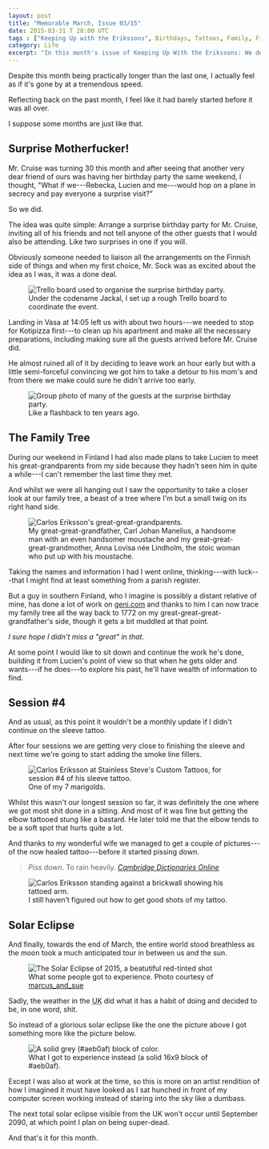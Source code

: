 ```yaml
---
layout: post
title: "Memorable March, Issue 03/15"
date: 2015-03-31 T 20:00 UTC
tags : ["Keeping Up with the Erikssons", Birthdays, Tattoos, Family, Finland, Travel]
category: Life
excerpt: "In this month's issue of Keeping Up With the Erikssons: We decide to surprise some of our friends and family by taking an impromptu flight to Finland, explore the family tree, experience a disappointing solar eclipse and I, of course, continue my tattoo."
---
```

Despite this month being practically longer than the last one, I actually feel as if it's gone by at a tremendous speed.

Reflecting back on the past month, I feel like it had barely started before it was all over.

I suppose some months are just like that.

## Surprise Motherfucker!

Mr. Cruise was turning 30 this month and after seeing that another very dear friend of ours was having her birthday party the same weekend, I thought, "What if we---Rebecka, Lucien and me---would hop on a plane in secrecy and pay everyone a surprise visit?"

So we did.

The idea was quite simple: Arrange a surprise birthday party for Mr. Cruise, inviting all of his friends and not tell anyone of the other guests that I would also be attending. Like two surprises in one if you will.

Obviously someone needed to liaison all the arrangements on the Finnish side of things and when my first choice, Mr. Sock was as excited about the idea as I was, it was a done deal.

<figure>
	<img class="js-lazy-load" data-original="/assets/posts/2015/march/memorable-march-issue-03-15/organising-a-surprise-birthday-party-with-trello.jpg" alt="Trello board used to organise the surprise birthday party.">
	<figcaption>Under the codename Jackal, I set up a rough Trello board to coordinate the event.</figcaption>
</figure> 

Landing in <span lang="sv">Vasa</span> at 14:05 left us with about two hours---we needed to stop for Kotipizza first---to clean up his apartment and make all the necessary preparations, including making sure all the guests arrived before Mr. Cruise did.

He almost ruined all of it by deciding to leave work an hour early but with a little semi-forceful convincing we got him to take a detour to his mom's and from there we make could sure he didn't arrive too early.

<figure>
	<img class="js-lazy-load" data-original="/assets/posts/2015/march/memorable-march-issue-03-15/the-surprise-birthday-party.jpg" alt="Group photo of many of the guests at the surprise birthday party.">
	<figcaption>Like a flashback to ten years ago.</figcaption>
</figure>

## The Family Tree

During our weekend in Finland I had also made plans to take Lucien to meet his great-grandparents from my side because they hadn't seen him in quite a while---I can't remember the last time they met.

And whilst we were all hanging out I saw the opportunity to take a closer look at our family tree, a beast of a tree where I'm but a small twig on its right hand side.

<figure>
	<img class="js-lazy-load" data-original="/assets/posts/2015/march/memorable-march-issue-03-15/carlos-erikssons-great-great-grandparents.jpg" alt="Carlos Eriksson's great-great-grandparents.">
	<figcaption>My great-great-grandfather, Carl Johan Manelius, a handsome man with an even handsomer moustache and my great-great-great-grandmother, Anna Lovisa née Lindholm, the stoic woman who put up with his moustache.</figcaption>
</figure>

Taking the names and information I had I went online, thinking---with luck---that I might find at least something from a parish register.

But a guy in southern Finland, who I imagine is possibly a distant relative of mine, has done a lot of work on [geni.com][geni] and thanks to him I can now trace my family tree all the way back to 1772 on my great-great-great-grandfather's side, though it gets a bit muddled at that point.

*I sure hope I didn't miss a "great" in that.*

At some point I would like to sit down and continue the work he's done, building it from Lucien's point of view so that when he gets older and wants---if he does---to explore his past, he'll have wealth of information to find.

## Session \#4

And as usual, as this point it wouldn't be a monthly update if I didn't continue on the sleeve tattoo.

After four sessions we are getting very close to finishing the sleeve and next time we're going to start adding the smoke line fillers.

<figure>
	<img class="js-lazy-load" data-original="/assets/posts/2015/march/memorable-march-issue-03-15/carlos-eriksson-sleeve-tattoo-session-4-at-stainless-steves-custom-tattoos.jpg" alt="Carlos Eriksson at Stainless Steve's Custom Tattoos, for session #4 of his sleeve tattoo.">
	<figcaption>One of my 7 marigolds.</figcaption>
</figure>

Whilst this wasn't our longest session so far, it was definitely the one where we got most shit done in a sitting. And most of it was fine but getting the elbow tattooed stung like a bastard. He later told me that the elbow tends to be a soft spot that hurts quite a lot.

And thanks to my wonderful wife we managed to get a couple of pictures---of the now healed tattoo---before it started pissing down.

> *Piss down*. To rain heavily. <cite><a href="http://dictionary.cambridge.org/dictionary/british/piss-down">Cambridge Dictionaries Online</a></cite>

<figure>
	<img class="js-lazy-load" data-original="/assets/posts/2015/march/memorable-march-issue-03-15/carlos-eriksson-sleeve-tattoo-healed-photoshoot.jpg" alt="Carlos Eriksson standing against a brickwall showing his tattoed arm.">
	<figcaption>I still haven’t figured out how to get good shots of my tattoo.</figcaption>
</figure>

## Solar Eclipse

And finally, towards the end of March, the entire world stood breathless as the moon took a much anticipated tour in between us and the sun.

<figure>
	<img class="js-lazy-load" data-original="/assets/posts/2015/march/memorable-march-issue-03-15/solar-eclipse-2015-by-marcus_and_sue.jpg" alt="The Solar Eclipse of 2015, a beatutiful red-tinted shot ">
	<figcaption>What some people got to experience. Photo courtesy of <a href="https://www.flickr.com/photos/marcusandsue/">marcus_and_sue</a></figcaption>
</figure>

Sadly, the weather in the <abbr title="United Kingdom" class="small-caps">UK</abbr> did what it has a habit of doing and decided to be, in one word, shit.

So instead of a glorious solar eclipse like the one the picture above I got something more like the picture below.

<figure>
	<img class="js-lazy-load" data-original="/assets/posts/2015/march/memorable-march-issue-03-15/solar-eclipse-2015-by-carlos-eriksson.jpg" alt="A solid grey (#aeb0af) block of color.">
	<figcaption>What I got to experience instead (a solid 16x9 block of #aeb0af).</figcaption>
</figure>

Except I was also at work at the time, so this is more on an artist rendition of how I imagined it must have looked as I sat hunched in front of my computer screen working instead of staring into the sky like a dumbass.

The next total solar eclipse visible from the <abbr class="small-caps">UK</abbr> won't occur until September 2090, at which point I plan on being super-dead.

And that's it for this month.

[geni]: http://www.geni.com